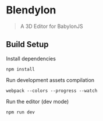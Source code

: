 # Blendylon

> A 3D Editor for BabylonJS

## Build Setup

Install dependencies
```
npm install
```

Run development assets compilation
```
webpack --colors --progress --watch
```

Run the editor (dev mode)
```
npm run dev
```
